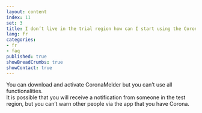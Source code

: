 ```yaml
---
layout: content
index: 11
set: 3
title: I don’t live in the trial region how can I start using the CoronaMelder app?
lang: fr
categories:
- fr
- faq
published: true
showBreadCrumbs: true
showContact: true
---
```


You can download and activate CoronaMelder but you can’t use all functionalities.  
It is possible that you will receive a notification from someone in the test region, but you can’t warn other people via the app that you have Corona.  
